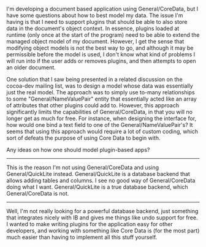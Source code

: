

I'm developing a document based application using General/CoreData, but I have some questions about how to best model my data.  The issue I'm having is that I need to support plugins that should be able to also store data in the document's object context.  In essence, plugins loaded at runtime (only once at the start of the program) need to be able to extend the managed object model of my document.  However, I get the sense that modifying object models is not the best way to go, and although it may be permissible before the model is used, I don't know what kind of problems I will run into if the user adds or removes plugins, and then attempts to open an older document.

One solution that I saw being presented in a related discussion on the cocoa-dev mailing list, was to design a model whose data was essentially just the real model.  The approach was to simply use to-many relationships to some "General/NameValuePair" entity that essentially acted like an array of attributes that other plugins could add to.  However, this approach significantly limits the capabilities of General/CoreData, in that you will no longer get as much for free.  For instance, when designing the interface for, how would one bind a text field to one of the General/NameValuePair's?  It seems that using this approach would require a lot of custom coding, which sort of defeats the purpose of using Core Data to begin with.

Any ideas on how one should model plugin-based apps?

----

This is the reason I'm not using General/CoreData and using General/QuickLite instead. General/QuickLite is a database backend that allows adding tables and columns. I see no good way of General/CoreData doing what I want. General/QuickLite is a true database backend, which General/CoreData is not.

----

Well, I'm not really looking for a powerful database backend, just something that integrates nicely with IB and gives me things like undo support for free.  I wanted to make writing plugins for the application easy for other developers, and working with something like Core Data is (for the most part) much easier than having to implement all this stuff yourself.